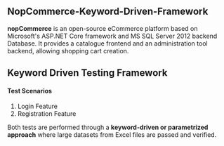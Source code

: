 ## NopCommerce-Keyword-Driven-Framework

**nopCommerce** is an open-source eCommerce platform based on Microsoft's ASP.NET Core framework and MS SQL Server 2012 backend Database. It provides a catalogue frontend and an administration tool backend, allowing shopping cart creation.

## Keyword Driven Testing Framework
#### Test Scenarios
1. Login Feature 
2. Registration Feature
   
Both tests are performed through a **keyword-driven or parametrized approach** where large datasets from Excel files are passed and verified. 
 
